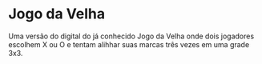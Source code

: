 # Jogo da Velha
Uma versão do digital do já conhecido Jogo da Velha onde dois jogadores escolhem X ou O e tentam alihhar suas marcas três vezes em uma grade 3x3.
